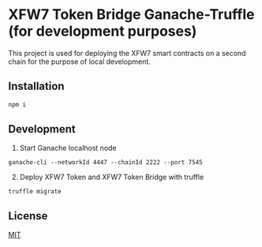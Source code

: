 # XFW7 Token Bridge Ganache-Truffle (for development purposes)

This project is used for deploying the XFW7 smart contracts on a second chain for the purpose of local development.

## Installation

```bash
npm i
```

## Development
1. Start Ganache localhost node

`ganache-cli --networkId 4447 --chainId 2222 --port 7545`

2. Deploy XFW7 Token and XFW7 Token Bridge with truffle
            
`truffle migrate`

## License
[MIT](https://choosealicense.com/licenses/mit/)